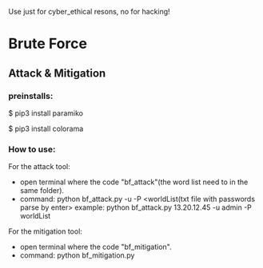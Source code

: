 Use just for cyber_ethical resons, no for hacking!
# Brute Force
## Attack & Mitigation

### preinstalls:

$ pip3 install paramiko

$ pip3 install colorama

### How to use:
For the attack tool:
* open terminal where the code "bf_attack"(the word list need to in the same folder).
* command: python bf_attack.py <ip> -u <uesr name> -P <worldList(txt file with passwords parse by enter>
          example: python bf_attack.py 13.20.12.45 -u admin -P worldList

For the mitigation tool:
* open terminal where the code "bf_mitigation".
* command: python bf_mitigation.py

